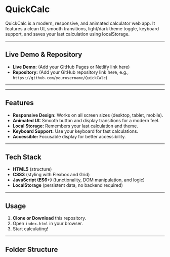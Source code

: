 # QuickCalc

QuickCalc is a modern, responsive, and animated calculator web app. It features a clean UI, smooth transitions, light/dark theme toggle, keyboard support, and saves your last calculation using localStorage.

---

## Live Demo & Repository

-   **Live Demo:** (Add your GitHub Pages or Netlify link here)
-   **Repository:** (Add your GitHub repository link here, e.g., `https://github.com/yourusername/QuickCalc`)

---

---

## Features

-   **Responsive Design:** Works on all screen sizes (desktop, tablet, mobile).
-   **Animated UI:** Smooth button and display transitions for a modern feel.
-   **Local Storage:** Remembers your last calculation and theme.
-   **Keyboard Support:** Use your keyboard for fast calculations.
-   **Accessible:** Focusable display for better accessibility.

---

## Tech Stack

-   **HTML5** (structure)
-   **CSS3** (styling with Flexbox and Grid)
-   **JavaScript (ES6+)** (functionality, DOM manipulation, and logic)
-   **LocalStorage** (persistent data, no backend required)

---

## Usage

1.  **Clone or Download** this repository.
2.  Open `index.html` in your browser.
3.  Start calculating!

---

## Folder Structure